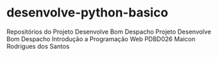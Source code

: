 # desenvolve-python-basico

Repositórios do Projeto Desenvolve Bom Despacho
Projeto Desenvolve Bom Despacho Introdução a Programação Web
PDBD026
Maicon Rodrigues dos Santos
